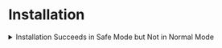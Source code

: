 # Installation



<details>

<summary>Installation Succeeds in Safe Mode but Not in Normal Mode</summary>

1. [Disable any Antivirus or Malware software and Attempt to Install again.](disabling-antivirus-and-malware-protection-for-software-installation.md)
2. [Check for any services that may be blocking the installation.](identifying-disabled-services-in-safe-mode-on-windows-11.md)



</details>
